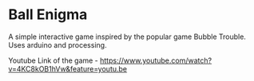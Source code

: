 # Ball Enigma

A simple interactive game inspired by the popular game Bubble Trouble. Uses arduino and processing.

Youtube Link of the game - https://www.youtube.com/watch?v=4KC8kOB1hVw&feature=youtu.be
